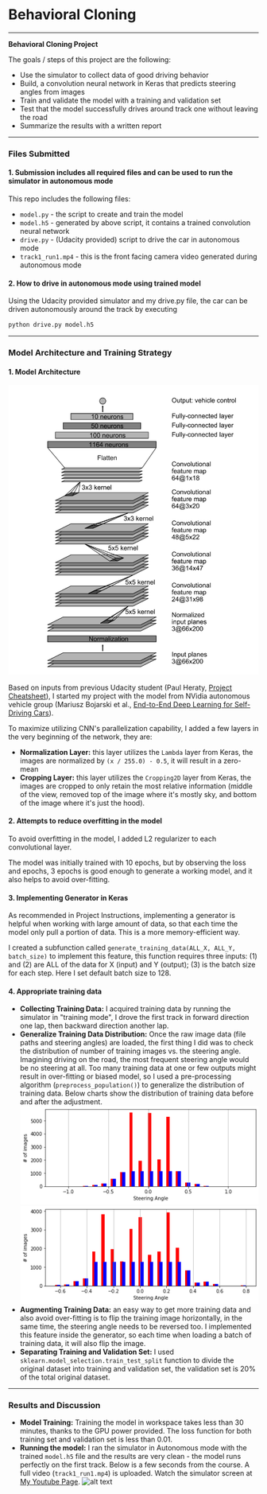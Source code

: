 # **Behavioral Cloning**

---

**Behavioral Cloning Project**

The goals / steps of this project are the following:
* Use the simulator to collect data of good driving behavior
* Build, a convolution neural network in Keras that predicts steering angles from images
* Train and validate the model with a training and validation set
* Test that the model successfully drives around track one without leaving the road
* Summarize the results with a written report


[//]: # "Image References"

[image1]: ./examples/nVidia_model.png "nVidia model architecture"
[image2]: ./examples/data_distribution_udacity.png "Adjusted population for Udacity dataset"
[image3]: ./examples/data_distribution_myinput.png "Adjusted population for my dataset"
[image4]: ./examples/track1_run1.gif "Results"

---
### Files Submitted

#### 1. Submission includes all required files and can be used to run the simulator in autonomous mode

This repo includes the following files:
* `model.py` - the script to create and train the model
* `model.h5` - generated by above script, it contains a trained convolution neural network
* `drive.py` - (Udacity provided) script to drive the car in autonomous mode
* `track1_run1.mp4` - this is the front facing camera video generated during autonomous mode

#### 2. How to drive in autonomous mode using trained model
Using the Udacity provided simulator and my drive.py file, the car can be driven autonomously around the track by executing
```sh
python drive.py model.h5
```
---
### Model Architecture and Training Strategy

#### 1. Model Architecture

![alt text][image1]

Based on inputs from previous Udacity student (Paul Heraty, [Project Cheatsheet](https://s3-us-west-1.amazonaws.com/udacity-selfdrivingcar/Behavioral+Cloning+Cheatsheet+-+CarND.pdf)), I started my project with the model from NVidia autonomous vehicle group (Mariusz Bojarski et al., [End-to-End Deep Learning for Self-Driving Cars](https://developer.nvidia.com/blog/deep-learning-self-driving-cars/)).

To maximize utilizing CNN's parallelization capability, I added a few layers in the very beginning of the network, they are:

- **Normalization Layer:** this layer utilizes the `Lambda` layer from Keras, the images are normalized by `(x / 255.0) - 0.5`, it will result in a zero-mean
- **Cropping Layer:** this layer utilizes the `Cropping2D` layer from Keras, the images are cropped to only retain the most relative  information (middle of the view, removed top of the image where it's mostly sky, and bottom of the image where it's just the hood).

#### 2. Attempts to reduce overfitting in the model

To avoid overfitting in the model, I added L2 regularizer to each convolutional layer.

The model was initially trained with 10 epochs, but by observing the loss and epochs, 3 epochs is good enough to generate a working model, and it also helps to avoid over-fitting.

#### 3. Implementing Generator in Keras

As recommended in Project Instructions, implementing a generator is helpful when working with large amount of data, so that each time the model only pull a portion of data. This is a more memory-efficient way.

I created a subfunction called `generate_training_data(ALL_X, ALL_Y, batch_size)` to implement this feature, this function requires three inputs: (1) and (2) are ALL of the data for X (input) and Y (output); (3) is the batch size for each step. Here I set default batch size to 128.

#### 4. Appropriate training data

- **Collecting Training Data:** I acquired training data by running the simulator in "training mode", I drove the first track in forward direction one lap, then backward direction another lap.
- **Generalize Training Data Distribution:** Once the raw image data (file paths and steering angles) are loaded, the first thing I did was to check the distribution of number of training images vs. the steering angle. Imagining driving on the road, the most frequent steering angle would be no steering at all. Too many training data at one or few outputs might result in over-fitting or biased model, so I used a pre-processing algorithm (`preprocess_population()`) to generalize the distribution of training data. Below charts show the distribution of training data before and after the adjustment.
	![alt text][image2]
	![alt text][image3]
- **Augmenting Training Data:** an easy way to get more training data and also avoid over-fitting is to flip the training image horizontally, in the same time, the steering angle needs to be reversed too. I implemented this feature inside the generator, so each time when loading a batch of training data, it will also flip the image.
- **Separating Training and Validation Set:** I used `sklearn.model_selection.train_test_split` function to divide the original dataset into training and validation set, the validation set is 20% of the total original dataset.

---

### Results and Discussion

- **Model Training:** Training the model in workspace takes less than 30 minutes, thanks to the GPU power provided.  The loss function for both training set and validation set is less than 0.01.
- **Running the model:** I ran the simulator in Autonomous mode with the trained `model.h5` file and the results are very clean - the model runs perfectly on the first track. Below is a few seconds from the course. A full video (`track1_run1.mp4`) is uploaded. Watch the simulator screen at [My Youtube Page](https://youtu.be/siMhdIWpB6M).
![alt text][image4]
